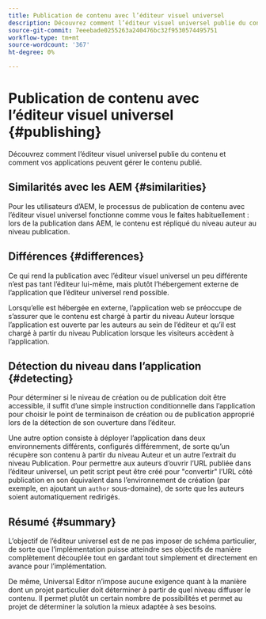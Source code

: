 ```yaml
---
title: Publication de contenu avec l’éditeur visuel universel
description: Découvrez comment l’éditeur visuel universel publie du contenu et comment vos applications peuvent gérer le contenu publié.
source-git-commit: 7eeebade0255263a240476bc32f9530574495751
workflow-type: tm+mt
source-wordcount: '367'
ht-degree: 0%

---
```



# Publication de contenu avec l’éditeur visuel universel {#publishing}

Découvrez comment l’éditeur visuel universel publie du contenu et comment vos applications peuvent gérer le contenu publié.

## Similarités avec les AEM {#similarities}

Pour les utilisateurs d’AEM, le processus de publication de contenu avec l’éditeur visuel universel fonctionne comme vous le faites habituellement : lors de la publication dans AEM, le contenu est répliqué du niveau auteur au niveau publication.

## Différences {#differences}

Ce qui rend la publication avec l’éditeur visuel universel un peu différente n’est pas tant l’éditeur lui-même, mais plutôt l’hébergement externe de l’application que l’éditeur universel rend possible.

Lorsqu’elle est hébergée en externe, l’application web se préoccupe de s’assurer que le contenu est chargé à partir du niveau Auteur lorsque l’application est ouverte par les auteurs au sein de l’éditeur et qu’il est chargé à partir du niveau Publication lorsque les visiteurs accèdent à l’application.

## Détection du niveau dans l’application {#detecting}

Pour déterminer si le niveau de création ou de publication doit être accessible, il suffit d’une simple instruction conditionnelle dans l’application pour choisir le point de terminaison de création ou de publication approprié lors de la détection de son ouverture dans l’éditeur.

Une autre option consiste à déployer l’application dans deux environnements différents, configurés différemment, de sorte qu’un récupère son contenu à partir du niveau Auteur et un autre l’extrait du niveau Publication. Pour permettre aux auteurs d’ouvrir l’URL publiée dans l’éditeur universel, un petit script peut être créé pour &quot;convertir&quot; l’URL côté publication en son équivalent dans l’environnement de création (par exemple, en ajoutant un `author` sous-domaine), de sorte que les auteurs soient automatiquement redirigés.

## Résumé {#summary}

L’objectif de l’éditeur universel est de ne pas imposer de schéma particulier, de sorte que l’implémentation puisse atteindre ses objectifs de manière complètement découplée tout en gardant tout simplement et directement en avance pour l’implémentation.

De même, Universal Editor n’impose aucune exigence quant à la manière dont un projet particulier doit déterminer à partir de quel niveau diffuser le contenu. Il permet plutôt un certain nombre de possibilités et permet au projet de déterminer la solution la mieux adaptée à ses besoins.

